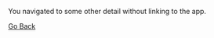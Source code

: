 You navigated to some other detail without linking to the app.

[Go Back](https://al-coles.github.io)
